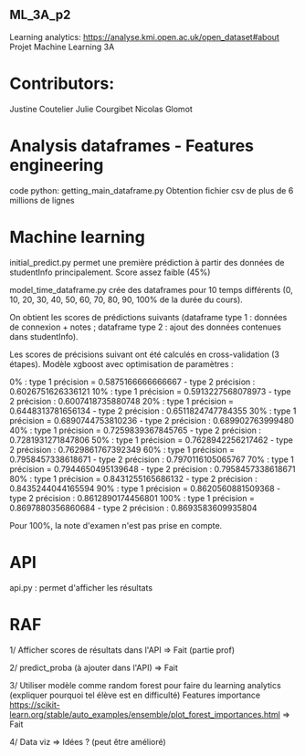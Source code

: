 ## ML_3A_p2

Learning analytics: https://analyse.kmi.open.ac.uk/open_dataset#about
Projet Machine Learning 3A

# Contributors:

Justine Coutelier
Julie Courgibet
Nicolas Glomot

# Analysis dataframes - Features engineering

code python: getting_main_dataframe.py
Obtention fichier csv de plus de 6 millions de lignes

# Machine learning

initial_predict.py permet une première prédiction à partir des données de studentInfo principalement. Score assez faible (45%)

model_time_dataframe.py crée des dataframes pour 10 temps différents (0, 10, 20, 30, 40, 50, 60, 70, 80, 90, 100% de la durée du cours).

On obtient les scores de prédictions suivants (dataframe type 1 : données de connexion + notes ; dataframe type 2 : ajout des données contenues dans studentInfo).

Les scores de précisions suivant ont été calculés en cross-validation (3 étapes). Modèle xgboost avec optimisation de paramètres :

0% : type 1 précision = 0.5875166666666667 - type 2 précision : 0.6026751626336121
10% : type 1 précision = 0.5913227568078973 - type 2 précision : 0.6007418735880748
20% : type 1 précision = 0.6448313781656134 - type 2 précision : 0.6511824747784355
30% : type 1 précision = 0.6890744753810236 - type 2 précision : 0.689902763999480
40% : type 1 précision = 0.7259839367845765 - type 2 précision : 0.7281931271847806
50% : type 1 précision = 0.7628942256217462 - type 2 précision : 0.7629861767392349
60% : type 1 précision = 0.7958457338618671 - type 2 précision : 0.7970116105065767
70% : type 1 précision = 0.7944650495139648 - type 2 précision : 0.7958457338618671
80% : type 1 précision = 0.8431255165686132 - type 2 précision : 0.8435244044165594
90% : type 1 précision = 0.8620560881509368 - type 2 précision : 0.8612890174456801
100% : type 1 précision = 0.8697880356860684 - type 2 précision : 0.8693583609935804

Pour 100%, la note d'examen n'est pas prise en compte.

# API

api.py : permet d'afficher les résultats

# RAF

1/ Afficher scores de résultats dans l'API => Fait (partie prof)

2/ predict_proba (à ajouter dans l'API) => Fait

3/ Utiliser modèle comme random forest pour faire du learning analytics (expliquer pourquoi tel élève est en difficulté) Features importance https://scikit-learn.org/stable/auto_examples/ensemble/plot_forest_importances.html
=> Fait

4/ Data viz => Idées ? (peut être amélioré)